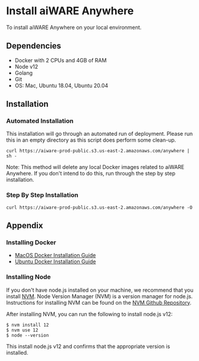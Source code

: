# Install aiWARE Anywhere

To install aiWARE Anywhere on your local environment.

## Dependencies 

* Docker with 2 CPUs and 4GB of RAM
* Node v12
* Golang
* Git
* OS: Mac, Ubuntu 18.04, Ubuntu 20.04

## Installation

### Automated Installation
This installation will go through an automated run of deployment. Please run this in an empty directory as this script does perform some clean-up. 
```
curl https://aiware-prod-public.s3.us-east-2.amazonaws.com/anywhere | sh - 
```

Note: This method will delete any local Docker images related to aiWARE Anywhere. If you don't intend to do this, run through the step by step installation.

### Step By Step Installation
```
curl https://aiware-prod-public.s3.us-east-2.amazonaws.com/anywhere -O
```

## Appendix 

### Installing Docker 
* [MacOS Docker Installation Guide](https://docs.docker.com/docker-for-mac/install/)
* [Ubuntu Docker Installation Guide](https://docs.docker.com/engine/install/ubuntu/)

### Installing Node
If you don't have node.js installed on your machine, we recommend that you install [NVM](https://github.com/nvm-sh/nvm). Node Version Manager (NVM) is a version manager for node.js. Instructions for installing NVM can be found on the [NVM Github Repository](https://github.com/nvm-sh/nvm#installing-and-updating). 

After installing NVM, you can run the following to install node.js v12:
```
$ nvm install 12
$ nvm use 12
$ node --version
```
This install node.js v12 and confirms that the appropriate version is installed.  

